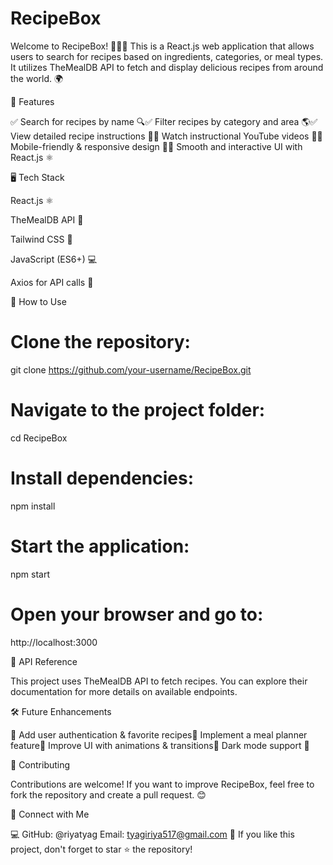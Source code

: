 # RecipeBox

Welcome to RecipeBox! 🍕🍔🥗 This is a React.js web application that allows users to search for recipes based on ingredients, categories, or meal types. It utilizes TheMealDB API to fetch and display delicious recipes from around the world. 🌍

🚀 Features

✅ Search for recipes by name 🔍✅ Filter recipes by category and area 🌎✅ View detailed recipe instructions 📖✅ Watch instructional YouTube videos 🎥✅ Mobile-friendly & responsive design 📱✅ Smooth and interactive UI with React.js ⚛️

🖥️ Tech Stack

 React.js ⚛️

 TheMealDB API 🍲

 Tailwind CSS 🎨

 JavaScript (ES6+) 💻

 Axios for API calls 🔗

🎯 How to Use

# Clone the repository:

git clone https://github.com/your-username/RecipeBox.git

# Navigate to the project folder:

cd RecipeBox

# Install dependencies:

npm install

# Start the application:

npm start

# Open your browser and go to:

http://localhost:3000

📌 API Reference

This project uses TheMealDB API to fetch recipes. You can explore their documentation for more details on available endpoints.

🛠️ Future Enhancements

🚀 Add user authentication & favorite recipes🚀 Implement a meal planner feature🚀 Improve UI with animations & transitions🚀 Dark mode support 🌙

🤝 Contributing

Contributions are welcome! If you want to improve RecipeBox, feel free to fork the repository and create a pull request. 😊

📢 Connect with Me

💻 GitHub: @riyatyag   Email: tyagiriya517@gmail.com
🌟 If you like this project, don't forget to star ⭐ the repository!

